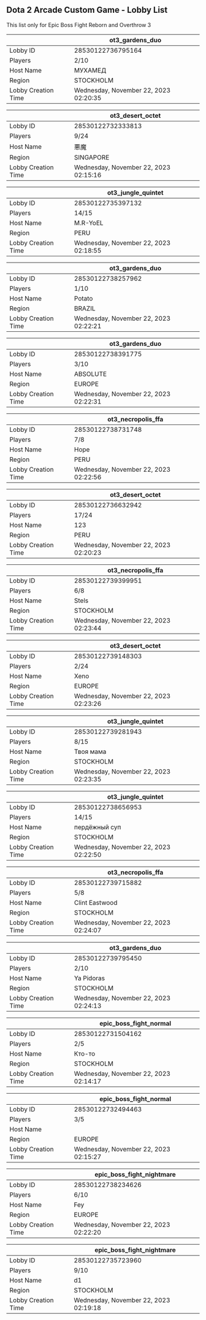 ## Dota 2 Arcade Custom Game - Lobby List

This list only for Epic Boss Fight Reborn and Overthrow 3

|  | ot3_gardens_duo |
| ------ | ------ |
| Lobby ID | 28530122736795164 |
| Players | 2/10 |
| Host Name | МУХАМЕД |
| Region | STOCKHOLM |
| Lobby Creation Time | Wednesday, November 22, 2023 02:20:35 |


|  | ot3_desert_octet |
| ------ | ------ |
| Lobby ID | 28530122732333813 |
| Players | 9/24 |
| Host Name | 悪魔 |
| Region | SINGAPORE |
| Lobby Creation Time | Wednesday, November 22, 2023 02:15:16 |


|  | ot3_jungle_quintet |
| ------ | ------ |
| Lobby ID | 28530122735397132 |
| Players | 14/15 |
| Host Name | M.R-YoEL |
| Region | PERU |
| Lobby Creation Time | Wednesday, November 22, 2023 02:18:55 |


|  | ot3_gardens_duo |
| ------ | ------ |
| Lobby ID | 28530122738257962 |
| Players | 1/10 |
| Host Name | Potato |
| Region | BRAZIL |
| Lobby Creation Time | Wednesday, November 22, 2023 02:22:21 |


|  | ot3_gardens_duo |
| ------ | ------ |
| Lobby ID | 28530122738391775 |
| Players | 3/10 |
| Host Name | ABSOLUTE |
| Region | EUROPE |
| Lobby Creation Time | Wednesday, November 22, 2023 02:22:31 |


|  | ot3_necropolis_ffa |
| ------ | ------ |
| Lobby ID | 28530122738731748 |
| Players | 7/8 |
| Host Name | Hope |
| Region | PERU |
| Lobby Creation Time | Wednesday, November 22, 2023 02:22:56 |


|  | ot3_desert_octet |
| ------ | ------ |
| Lobby ID | 28530122736632942 |
| Players | 17/24 |
| Host Name | 123 |
| Region | PERU |
| Lobby Creation Time | Wednesday, November 22, 2023 02:20:23 |


|  | ot3_necropolis_ffa |
| ------ | ------ |
| Lobby ID | 28530122739399951 |
| Players | 6/8 |
| Host Name | Stels |
| Region | STOCKHOLM |
| Lobby Creation Time | Wednesday, November 22, 2023 02:23:44 |


|  | ot3_desert_octet |
| ------ | ------ |
| Lobby ID | 28530122739148303 |
| Players | 2/24 |
| Host Name | Xeno |
| Region | EUROPE |
| Lobby Creation Time | Wednesday, November 22, 2023 02:23:26 |


|  | ot3_jungle_quintet |
| ------ | ------ |
| Lobby ID | 28530122739281943 |
| Players | 8/15 |
| Host Name | Твоя мама |
| Region | STOCKHOLM |
| Lobby Creation Time | Wednesday, November 22, 2023 02:23:35 |


|  | ot3_jungle_quintet |
| ------ | ------ |
| Lobby ID | 28530122738656953 |
| Players | 14/15 |
| Host Name | пердёжный суп |
| Region | STOCKHOLM |
| Lobby Creation Time | Wednesday, November 22, 2023 02:22:50 |


|  | ot3_necropolis_ffa |
| ------ | ------ |
| Lobby ID | 28530122739715882 |
| Players | 5/8 |
| Host Name | Clint Eastwood |
| Region | STOCKHOLM |
| Lobby Creation Time | Wednesday, November 22, 2023 02:24:07 |


|  | ot3_gardens_duo |
| ------ | ------ |
| Lobby ID | 28530122739795450 |
| Players | 2/10 |
| Host Name | Ya Pidoras |
| Region | STOCKHOLM |
| Lobby Creation Time | Wednesday, November 22, 2023 02:24:13 |


|  | epic_boss_fight_normal |
| ------ | ------ |
| Lobby ID | 28530122731504162 |
| Players | 2/5 |
| Host Name | Кто-то |
| Region | STOCKHOLM |
| Lobby Creation Time | Wednesday, November 22, 2023 02:14:17 |


|  | epic_boss_fight_normal |
| ------ | ------ |
| Lobby ID | 28530122732494463 |
| Players | 3/5 |
| Host Name | <blank> |
| Region | EUROPE |
| Lobby Creation Time | Wednesday, November 22, 2023 02:15:27 |


|  | epic_boss_fight_nightmare |
| ------ | ------ |
| Lobby ID | 28530122738234626 |
| Players | 6/10 |
| Host Name | Fey |
| Region | EUROPE |
| Lobby Creation Time | Wednesday, November 22, 2023 02:22:20 |


|  | epic_boss_fight_nightmare |
| ------ | ------ |
| Lobby ID | 28530122735723960 |
| Players | 9/10 |
| Host Name | d1 |
| Region | STOCKHOLM |
| Lobby Creation Time | Wednesday, November 22, 2023 02:19:18 |


